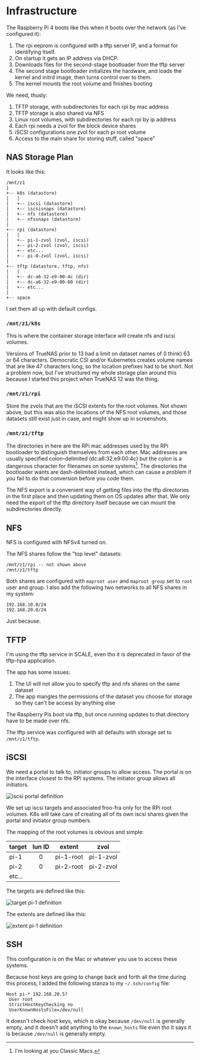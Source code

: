 # Infrastructure

The Raspberry Pi 4 boots like this when it boots over the network (as I've configured it):

1. The rpi eeprom is configured with a tftp server IP, and a format for identifying itself.
2. On startup it gets an IP address via DHCP.
3. Downloads files for the second-stage bootloader from the tftp server
4. The second stage bootloader initializes the hardware, and loads the kernel and initrd
   image, then turns control over to them.
5. The kernel mounts the root volume and finishes booting

We need, thusly:

1. TFTP storage, with subdirectories for each rpi by mac address
2. TFTP storage is also shared via NFS
3. Linux root volumes, with subdirectories for each rpi by ip address
4. Each rpi needs a zvol for the block device shares
5. iSCSI configurations one zvol for each pi root volume
6. Access to the main share for storing stuff, called "space"

## NAS Storage Plan

It looks like this:

```
/mnt/z1
|
+-- k8s (datastore)
|   |
|   +-- iscsi (datastore)
|   +-- iscsisnaps (datastore)
|   +-- nfs (datastore)
|   +-- nfssnaps (datastore)
|
+-- rpi (datastore)
|   |
|   +-- pi-1-zvol (zvol, iscsi)
|   +-- pi-2-zvol (zvol, iscsi)
|   +-- etc...
|   +-- pi-8-zvol (zvol, iscsi)
|
+-- tftp (datastore, tftp, nfs)
|   |
|   +-- dc-a6-32-e9-00-4c (dir)
|   +-- dc-a6-32-e9-00-60 (dir)
|   +-- etc...
|
+-- space
```

I set them all up with default configs.

### `/mnt/z1/k8s`

This is where the container storage interface will create nfs and iscsi volumes.

Versions of TrueNAS prior to 13 had a limit on dataset names of (I think) 63 or 64
characters.  Democratic CSI and/or Kubernetes creates volume names that are like
47 characters long, so the location prefixes had to be short.  Not a problem now,
but I've structured my whole storage plan around this because I started this
project when TrueNAS 12 was the thing.

### `/mnt/z1/rpi`

Store the zvols that are the iSCSI extents for the root volumes.  Not shown above,
but this was also the locations of the NFS root volumes, and those datasets still
exist just in case, and might show up in screenshots.

### `/mnt/z1/tftp`

The directories in here are the RPi mac addresses used by the RPi bootloader to
distinguish themselves from each other.  Mac addresses are usually specified colon-delimited
(dc:a6:32:e9:00:4c) but the colon is a dangerous character for filenames on some
systems[^1].  The directories the bootloader wants are dash-delimited instead, which
can cause a problem if you fail to do that conversion before you code them.

[^1]: I'm looking at you Classic Macs.

The NFS export is a convenient way of getting files into the tftp directories
in the first place and then updating them on OS updates after that.  We only need
the export of the tftp directory itself because we can mount the subdirectories
directly.


## NFS

NFS is configured with NFSv4 turned on.

The NFS shares follow the "top level" datasets:

```
/mnt/z1/rpi -- not shown above
/mnt/z1/tftp
```

Both shares are configured with `maproot user` and `maproot group` set to `root` user
and group.  I also add the following two networks to all NFS shares in my system:

```
192.168.10.0/24
192.168.20.0/24
```

Just because.

## TFTP

I'm using the tftp service in SCALE, even tho it is deprecated in favor of the
tftp-hpa application.

The app has some issues:

1. The UI will not allow you to specify tftp and nfs shares on the same dataset
2. The app mangles the permissions of the dataset you choose for storage so they
   can't be access by anything else

The Raspberry Pis boot via tftp, but once running updates to that directory have
to be made over nfs.

The tftp service was configured with all defaults with storage set to `/mnt/z1/tftp`.

## iSCSI

We need a portal to talk to, initiator groups to allow access.  The portal is
on the interface closest to the RPi systems.  The initiator group allows all
initiators.

![iscsi portal definition](pics/iscsi-portal.png)

We set up iscsi targets and associated froo-fra only for the RPi root volumes.
K8s will take care of creating all of its own iscsi shares given the portal and
initiator group numbers.

The mapping of the root volumes is obvious and simple:

| target | lun ID |  extent   | zvol      |
|:-------|:------:|:---------:|-----------|
| pi-1   |   0    | pi-1-root | pi-1-zvol |
| pi-2   |   0    | pi-2-root | pi-2-zvol |
| etc... |        |           |           | 

The targets are defined like this:

![target pi-1 definition](pics/iscsi-target.png)

The extents are defined like this:

![extent pi-1 definition](pics/iscsi-extent.png)

## SSH

This configuration is on the Mac or whatever you use to access these systems.

Because host keys are going to change back and forth all the time during this
process, I added the following stanza to my `~/.ssh/config` file:

``` config
Host pi-* 192.168.20.5?
 User root
 StrictHostKeyChecking no
 UserKnownHostsFile=/dev/null
```

It doesn't check host keys, which is okay because `/dev/null` is generally empty,
and it doesn't add anything to the `known_hosts` file even tho it says it is
because `/dev/null` is generally empty.

